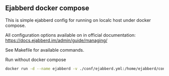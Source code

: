 ## Ejabberd docker compose

This is simple ejabberd config for running on localc host under docker compose.

All configuration options available on in official documentation:
https://docs.ejabberd.im/admin/guide/managing/


See Makefile for available commands.

Run without docker compose

```bash
docker run -d --name ejabberd -v ./conf/ejabberd.yml:/home/ejabberd/conf/ejabberd.yml -p 5222:5222 ejabberd/ecs
```

